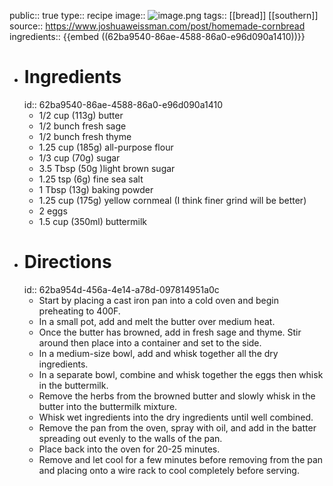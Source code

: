 public:: true
type:: recipe
image:: ![image.png](../assets/image_1656397386112_0.png) 
tags:: [[bread]] [[southern]]
source:: https://www.joshuaweissman.com/post/homemade-cornbread
ingredients:: {{embed ((62ba9540-86ae-4588-86a0-e96d090a1410))}}

- # Ingredients
  id:: 62ba9540-86ae-4588-86a0-e96d090a1410
	- 1/2 cup (113g) butter
	- 1/2 bunch fresh sage
	- 1/2 bunch fresh thyme
	- 1.25 cup (185g) all-purpose flour
	- 1/3 cup (70g) sugar
	- 3.5 Tbsp (50g )light brown sugar
	- 1.25 tsp (6g) fine sea salt
	- 1 Tbsp (13g) baking powder
	- 1.25 cup (175g) yellow cornmeal (I think finer grind will be better)
	- 2 eggs
	- 1.5 cup (350ml) buttermilk
- # Directions
  id:: 62ba954d-456a-4e14-a78d-097814951a0c
	- Start by placing a cast iron pan into a cold oven and begin preheating to 400F.
	- In a small pot, add and melt the butter over medium heat.
	- Once the butter has browned, add in fresh sage and thyme. Stir around then place into a container and set to the side.
	- In a medium-size bowl, add and whisk together all the dry ingredients.
	- In a separate bowl, combine and whisk together the eggs then whisk in the buttermilk.
	- Remove the herbs from the browned butter and slowly whisk in the butter into the buttermilk mixture.
	- Whisk wet ingredients into the dry ingredients until well combined.
	- Remove the pan from the oven, spray with oil, and add in the batter spreading out evenly to the walls of the pan.
	- Place back into the oven for 20-25 minutes.
	- Remove and let cool for a few minutes before removing from the pan and placing onto a wire rack to cool completely before serving.